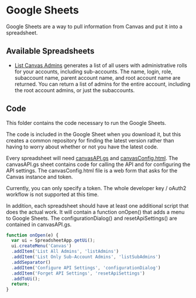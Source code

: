 # Google Sheets
Google Sheets are a way to pull information from Canvas and put it into a spreadsheet.

## Available Spreadsheets
* [List Canvas Admins](list-admins) generates a list of all users with administrative rolls for your accounts, including sub-accounts. The name, login, role, subaccount name, parent account name, and root account name are returned. You can return a list of admins for the entire account, including the root account admins, or just the subaccounts.

## Code
This folder contains the code necessary to run the Google Sheets.

The code is included in the Google Sheet when you download it, but this creates a common repository for finding the latest version rather than having to worry about whether or not you have the latest code.

Every spreadsheet will need [canvasAPI.gs](canvasAPI.gs) and [canvasConfig.html](canvasConfig.html). The canvasAPI.gs sheet contains code for calling the API and for configuring the API settings. The canvasConfig.html file is a web form that asks for the Canvas instance and token.

Currently, you can only specify a token. The whole developer key / oAuth2 workflow is not supported at this time.

In addition, each spreadsheet should have at least one additional script that does the actual work. It will contain a function onOpen() that adds a menu to Google Sheets. The configurationDialog() and resetApiSettings() are contained in canvasAPI.gs.

```javascript
function onOpen(e) {
  var ui = SpreadsheetApp.getUi();
  ui.createMenu('Canvas')
  .addItem('List All Admins', 'listAdmins')
  .addItem('List Only Sub-Account Admins', 'listSubAdmins')
  .addSeparator()
  .addItem('Configure API Settings', 'configurationDialog')
  .addItem('Forget API Settings', 'resetApiSettings')
  .addToUi();
  return;
}
```
